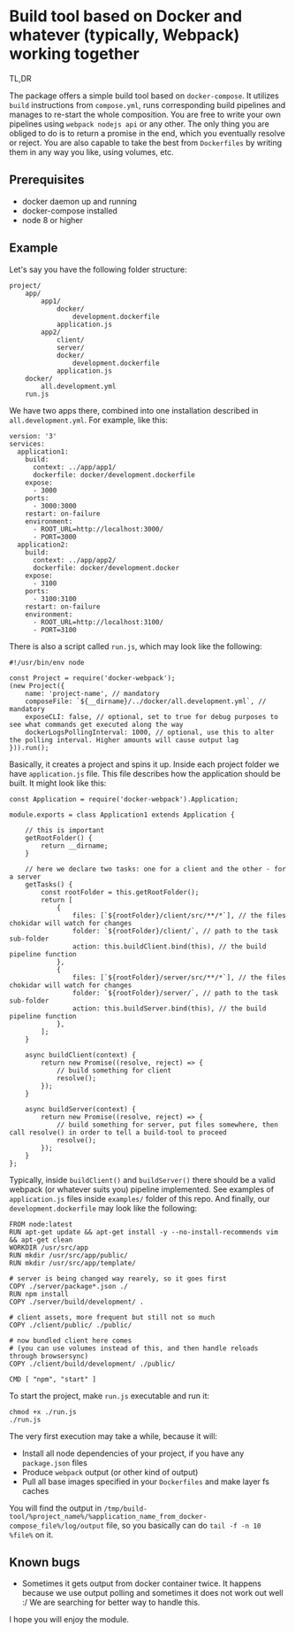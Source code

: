 # Build tool based on Docker and whatever (typically, Webpack) working together

TL,DR

The package offers a simple build tool based on `docker-compose`. It utilizes `build` instructions from `compose.yml`, runs corresponding build pipelines and manages to re-start the whole composition. You are free to write your own pipelines using `webpack nodejs api` or any other. The only thing you are obliged to do is to return a promise in the end, which you eventually resolve or reject. You are also capable to take the best from `Dockerfiles` by writing them in any way you like, using volumes, etc.

## Prerequisites

* docker daemon up and running
* docker-compose installed
* node 8 or higher

## Example

Let's say you have the following folder structure:

~~~~
project/
    app/
        app1/
            docker/
                development.dockerfile
            application.js
        app2/
            client/
            server/
            docker/
                development.dockerfile
            application.js
    docker/
        all.development.yml
    run.js  
~~~~

We have two apps there, combined into one installation described in `all.development.yml`. For example, like this: 

~~~~
version: '3'
services:
  application1:
    build:
      context: ../app/app1/
      dockerfile: docker/development.dockerfile
    expose:
      - 3000
    ports:
      - 3000:3000
    restart: on-failure
    environment:
      - ROOT_URL=http://localhost:3000/
      - PORT=3000
  application2:
    build:
      context: ../app/app2/
      dockerfile: docker/development.docker
    expose:
      - 3100
    ports:
      - 3100:3100
    restart: on-failure
    environment:
      - ROOT_URL=http://localhost:3100/
      - PORT=3100
~~~~

There is also a script called `run.js`, which may look like the following:

~~~~
#!/usr/bin/env node

const Project = require('docker-webpack');
(new Project({
    name: 'project-name', // mandatory
    composeFile: `${__dirname}/../docker/all.development.yml`, // mandatory
    exposeCLI: false, // optional, set to true for debug purposes to see what commands get executed along the way
    dockerLogsPollingInterval: 1000, // optional, use this to alter the polling interval. Higher amounts will cause output lag
})).run();
~~~~

Basically, it creates a project and spins it up.
Inside each project folder we have `application.js` file. This file describes how the application should be built. It might look like this:

~~~~
const Application = require('docker-webpack').Application;

module.exports = class Application1 extends Application {

    // this is important
    getRootFolder() {
        return __dirname;
    }

    // here we declare two tasks: one for a client and the other - for a server
    getTasks() {
        const rootFolder = this.getRootFolder();
        return [
            {
                files: [`${rootFolder}/client/src/**/*`], // the files chokidar will watch for changes
                folder: `${rootFolder}/client/`, // path to the task sub-folder
                action: this.buildClient.bind(this), // the build pipeline function
            },
            {
                files: [`${rootFolder}/server/src/**/*`], // the files chokidar will watch for changes
                folder: `${rootFolder}/server/`, // path to the task sub-folder
                action: this.buildServer.bind(this), // the build pipeline function
            },
        ];
    }

    async buildClient(context) {
        return new Promise((resolve, reject) => {
            // build something for client
            resolve();
        });
    }

    async buildServer(context) {
        return new Promise((resolve, reject) => {
            // build something for server, put files somewhere, then call resolve() in order to tell a build-tool to proceed
            resolve();
        });
    }
};
~~~~

Typically, inside `buildClient()` and `buildServer()` there should be a valid webpack (or whatever suits you) pipeline implemented. See examples of `application.js` files inside `examples/` folder of this repo.
And finally, our `development.dockerfile` may look like the following:

~~~~
FROM node:latest
RUN apt-get update && apt-get install -y --no-install-recommends vim && apt-get clean
WORKDIR /usr/src/app
RUN mkdir /usr/src/app/public/
RUN mkdir /usr/src/app/template/

# server is being changed way rearely, so it goes first
COPY ./server/package*.json ./
RUN npm install
COPY ./server/build/development/ .

# client assets, more frequent but still not so much
COPY ./client/public/ ./public/

# now bundled client here comes
# (you can use volumes instead of this, and then handle reloads through browsersync)
COPY ./client/build/development/ ./public/

CMD [ "npm", "start" ]
~~~~

To start the project, make `run.js` executable and run it:
~~~~
chmod +x ./run.js
./run.js
~~~~

The very first execution may take a while, because it will:

* Install all node dependencies of your project, if you have any `package.json` files
* Produce `webpack` output (or other kind of output)
* Pull all base images specified in your `Dockerfiles` and make layer fs caches

You will find the output in 
`/tmp/build-tool/%project_name%/%application_name_from_docker-compose_file%/log/output` file, so you basically can do `tail -f -n 10 %file%` on it.

## Known bugs

* Sometimes it gets output from docker container twice. It happens because we use output polling and sometimes it does not work out well :/ We are searching for better way to handle this.

I hope you will enjoy the module.
